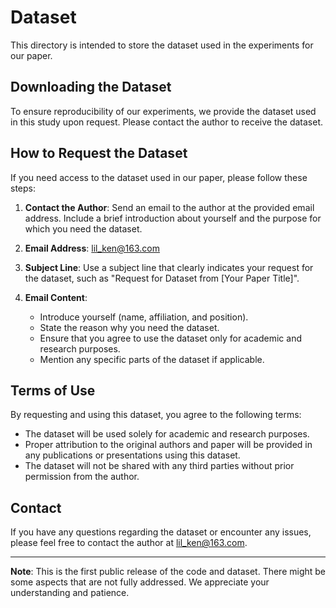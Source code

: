 # Dataset

This directory is intended to store the dataset used in the experiments for our paper. 

## Downloading the Dataset

To ensure reproducibility of our experiments, we provide the dataset used in this study upon request. Please contact the author to receive the dataset.

## How to Request the Dataset

If you need access to the dataset used in our paper, please follow these steps:

1. **Contact the Author**: Send an email to the author at the provided email address. Include a brief introduction about yourself and the purpose for which you need the dataset.

2. **Email Address**: [lil_ken@163.com](mailto:lil_ken@163.com)

3. **Subject Line**: Use a subject line that clearly indicates your request for the dataset, such as "Request for Dataset from [Your Paper Title]".

4. **Email Content**: 
   - Introduce yourself (name, affiliation, and position).
   - State the reason why you need the dataset.
   - Ensure that you agree to use the dataset only for academic and research purposes.
   - Mention any specific parts of the dataset if applicable.

## Terms of Use

By requesting and using this dataset, you agree to the following terms:
- The dataset will be used solely for academic and research purposes.
- Proper attribution to the original authors and paper will be provided in any publications or presentations using this dataset.
- The dataset will not be shared with any third parties without prior permission from the author.

## Contact

If you have any questions regarding the dataset or encounter any issues, please feel free to contact the author at [lil_ken@163.com](mailto:lil_ken@163.com).

---

**Note**: This is the first public release of the code and dataset. There might be some aspects that are not fully addressed. We appreciate your understanding and patience.